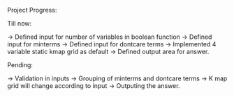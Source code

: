 Project Progress:

Till now:

-> Defined input for number of variables in boolean function
-> Defined input for minterms 
-> Defined input for dontcare terms
-> Implemented 4 variable static kmap grid as default
-> Defined output area for answer.

Pending:

-> Validation in inputs
-> Grouping of minterms and dontcare terms
-> K map grid will change according to input 
-> Outputing the answer.
